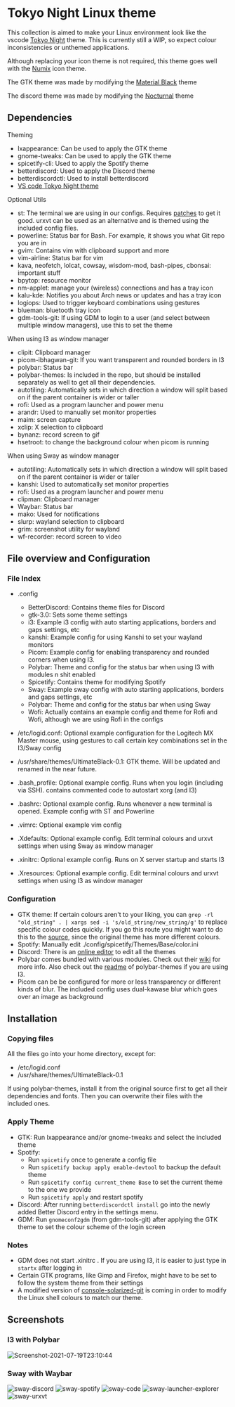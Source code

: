 # Tokyo Night Linux theme

This collection is aimed to make your Linux environment look like the vscode <a href="https://github.com/enkia/tokyo-night-vscode-theme">Tokyo Night</a> theme. This is currently still a WIP, so expect colour inconsistencies or unthemed applications. 

Although replacing your icon theme is not required, this theme goes well with the <a href="https://github.com/numixproject/numix-icon-theme">Numix</a> icon theme.

The GTK theme was made by modifying the <a href="https://www.gnome-look.org/p/1316887">Material Black</a> theme

The discord theme was made by modifying the <a href="https://betterdiscord.app/theme/Nocturnal">Nocturnal</a> theme

## Dependencies

Theming
- lxappearance: Can be used to apply the GTK theme
- gnome-tweaks: Can be used to apply the GTK theme
- spicetify-cli: Used to apply the Spotify theme
- betterdiscord: Used to apply the Discord theme
- betterdiscordctl: Used to install betterdiscord
- <a href="https://github.com/enkia/tokyo-night-vscode-theme">VS code Tokyo Night theme</a>

Optional Utils
- st: The terminal we are using in our configs. Requires <a href="https://wiki.archlinux.org/title/st#Patches">patches</a> to get it good. urxvt can be used as an alternative and is themed using the included config files.
- powerline: Status bar for Bash. For example, it shows you what Git repo you are in
- gvim: Contains vim with clipboard support and more
- vim-airline: Status bar for vim
- kava, neofetch, lolcat, cowsay, wisdom-mod, bash-pipes, cbonsai: important stuff
- bpytop: resource monitor
- nm-applet: manage your (wireless) connections and has a tray icon
- kalu-kde: Notifies you about Arch news or updates and has a tray icon
- logiops: Used to trigger keyboard combinations using gestures
- blueman: bluetooth tray icon
- gdm-tools-git: If using GDM to login to a user (and select between multiple window managers), use this to set the theme

When using I3 as window manager
- clipit: Clipboard manager
- picom-ibhagwan-git: If you want transparent and rounded borders in I3
- polybar: Status bar
- polybar-themes: Is included in the repo, but should be installed separately as well to get all their dependencies.
- autotiling: Automatically sets in which direction a window will split based on if the parent container is wider or taller
- rofi: Used as a program launcher and power menu
- arandr: Used to manually set monitor properties
- maim: screen capture
- xclip: X selection to clipboard
- bynanz: record screen to gif
- hsetroot: to change the background colour when picom is running

When using Sway as window manager
- autotiling: Automatically sets in which direction a window will split based on if the parent container is wider or taller
- kanshi: Used to automatically set monitor properties
- rofi: Used as a program launcher and power menu
- clipman: Clipboard manager
- Waybar: Status bar
- mako: Used for notifications
- slurp: wayland selection to clipboard
- grim: screenshot utility for wayland
- wf-recorder: record screen to video

## File overview and Configuration
### File Index
- .config
    - BetterDiscord: Contains theme files for Discord
    - gtk-3.0: Sets some theme settings
    - i3: Example i3 config with auto starting applications, borders and gaps settings, etc
    - kanshi: Example config for using Kanshi to set your wayland monitors
    - Picom: Example config for enabling transparency and rounded corners when using I3.
    - Polybar: Theme and config for the status bar when using I3 with modules n shit enabled
    - Spicetify: Contains theme for modifying Spotify
    - Sway: Example sway config with auto starting applications, borders and gaps settings, etc
    - Polybar: Theme and config for the status bar when using Sway
    - Wofi: Actually contains an example config and theme for Rofi and Wofi, although we are using Rofi in the configs

- /etc/logid.conf: Optional example configuration for the Logitech MX Master mouse, using gestures to call certain key combinations set in the I3/Sway config
- /usr/share/themes/UltimateBlack-0.1: GTK theme. Will be updated and renamed in the near future.
- .bash_profile: Optional example config. Runs when you login (including via SSH). contains commented code to autostart xorg (and I3)
- .bashrc: Optional example config. Runs whenever a new terminal is opened. Example config with ST and Powerline
- .vimrc:  Optional example vim config
- .Xdefaults: Optional example config. Edit terminal colours and urxvt settings when using Sway as window manager
- .xinitrc: Optional example config. Runs on X server startup and starts I3
- .Xresources: Optional example config. Edit terminal colours and urxvt settings when using I3 as window manager
### Configuration
- GTK theme: If certain colours aren't to your liking, you can `` grep -rl "old_string" . | xargs sed -i 's/old_string/new_string/g' `` to replace specific colour codes quickly. If you go this route you might want to do this to the <a href="https://www.gnome-look.org/p/1316887">source</a>, since the original theme has more different colours.
- Spotify: Manually edit ./config/spicetify/Themes/Base/color.ini
- Discord: There is an <a href="https://limeshark.dev/editor/Nocturnal">online editor</a> to edit all the themes
- Polybar comes bundled with various modules. Check out their <a href="https://github.com/polybar/polybar/wiki">wiki</a> for more info. Also check out the <a href="https://github.com/adi1090x/polybar-themes#readme">readme</a> of polybar-themes if you are using I3.
- Picom can be be configured for more or less transparency or different kinds of blur. The included config uses dual-kawase blur which goes over an image as background

## Installation
### Copying files
All the files go into your home directory, except for:
- /etc/logid.conf
- /usr/share/themes/UltimateBlack-0.1

If using polybar-themes, install it from the original source first to get all their dependencies and fonts. Then you can overwrite their files with the included ones.

### Apply Theme
- GTK: Run lxappearance and/or gnome-tweaks and select the included theme
- Spotify:
    - Run ``spicetify`` once to generate a config file
    - Run ``spicetify backup apply enable-devtool`` to backup the default theme
    - Run ``spicetify config current_theme Base`` to set the current theme to the one we provide
    - Run ``spicetify apply`` and restart spotify
- Discord: After running ``betterdiscordctl install`` go into the newly added Better Discord entry in the settings menu.
- GDM: Run ``gnomeconf2gdm`` (from gdm-tools-git) after applying the GTK theme to set the colour scheme of the login screen
### Notes
- GDM does not start .xinitrc . If you are using I3, it is easier to just type in ``startx`` after logging in
- Certain GTK programs, like Gimp and Firefox, might have to be set to follow the system theme from their settings
- A modified version of <a href="https://aur.archlinux.org/packages/console-solarized-git/">console-solarized-git</a> is coming in order to modify the Linux shell colours to match our theme.

## Screenshots

### I3 with Polybar
![Screenshot-2021-07-19T23:10:44](https://user-images.githubusercontent.com/9502378/126227971-2ace7669-2043-40e3-977b-e7becee0808a.png)

### Sway with Waybar
![sway-discord](https://user-images.githubusercontent.com/9502378/126228226-fa59b3f1-2f30-41fb-9f7b-55f9c0d87d49.png)
![sway-spotify](https://user-images.githubusercontent.com/9502378/126228240-548a0cba-04f0-4505-affc-9676b5f99288.png)
![sway-code](https://user-images.githubusercontent.com/9502378/126228243-1cf4af9a-9eb1-4e51-a1ff-160fa44c0fa1.png)
![sway-launcher-explorer](https://user-images.githubusercontent.com/9502378/126228245-4bb93c2f-e4c6-4d1e-9ffc-740860614c81.png)
![sway-urxvt](https://user-images.githubusercontent.com/9502378/126228247-62197505-fb9f-43da-89d2-53c299df1563.png)


